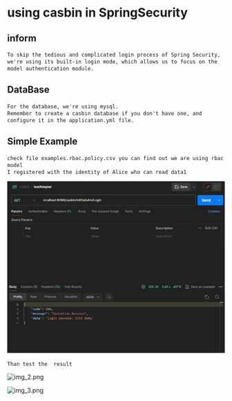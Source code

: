# using casbin in SpringSecurity

## inform
    To skip the tedious and complicated login process of Spring Security, 
    we're using its built-in login mode, which allows us to focus on the model authentication module.

## DataBase 
    For the database, we're using mysql. 
    Remember to create a casbin database if you don't have one, and configure it in the application.yml file.

## Simple Example
    check file examples.rbac.policy.csv you can find out we are using rbac model
    I registered with the identity of Alice who can read data1
![img_1.png](img_1.png)

    Than test the  result
![img_2.png](img_2.png)

![img_3.png](img_3.png)